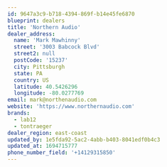 ```yaml
---
id: 9647a3c9-b718-4394-869f-b14e45fe6870
blueprint: dealers
title: 'Northern Audio'
dealer_address:
  name: 'Mark Mawhinny'
  street: '3003 Babcock Blvd'
  street2: null
  postCode: '15237'
  city: Pittsburgh
  state: PA
  country: US
  latitude: 40.5426296
  longitude: -80.0277769
email: mark@northenaudio.com
website: 'https://www.northernaudio.com'
brands:
  - lab12
  - tontraeger
dealer_region: east-coast
updated_by: 1e5fda92-5ac2-4abb-b403-8041edf0b4c3
updated_at: 1694715777
phone_number_field: '+14129315850'
---
```

